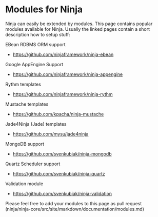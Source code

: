 Modules for Ninja
=================

Ninja can easily be extended by modules. This page contains popular modules
available for Ninja. Usually the linked pages contain
a short description how to setup stuff:


EBean RDBMS ORM support

 * https://github.com/ninjaframework/ninja-ebean
 
 
Google AppEngine Support

 * https://github.com/ninjaframework/ninja-appengine
 
 
Rythm templates

 * https://github.com/ninjaframework/ninja-rythm
 
 
Mustache templates

 * https://github.com/kpacha/ninja-mustache


Jade4Ninja (Jade) templates

 * https://github.com/mysu/jade4ninja
 
MongoDB support

 * https://github.com/svenkubiak/ninja-mongodb

Quartz Scheduler support

 * https://github.com/svenkubiak/ninja-quartz

Validation module

 * https://github.com/svenkubiak/ninja-validation

<div class="alert alert-info">
Please feel free to add your modules to this page as pull request 
(ninja/ninja-core/src/site/markdown/documentation/modules.md)
</div>
